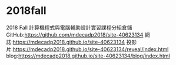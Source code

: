 # 2018fall
2018 Fall 計算機程式與電腦輔助設計實習課程分組倉儲
GitHub:https://github.com/mdecadp2018/site-40623134
網誌:https://mdecadp2018.github.io/site-40623134
投影片:https://mdecadp2018.github.io/site-40623134/reveal/index.html
blog:https://mdecadp2018.github.io/site-40623134/blog/index.html
